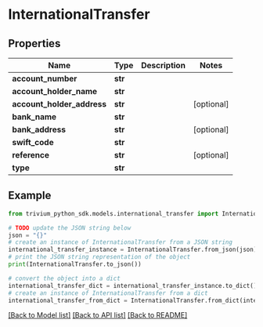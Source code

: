 # InternationalTransfer


## Properties

Name | Type | Description | Notes
------------ | ------------- | ------------- | -------------
**account_number** | **str** |  | 
**account_holder_name** | **str** |  | 
**account_holder_address** | **str** |  | [optional] 
**bank_name** | **str** |  | 
**bank_address** | **str** |  | [optional] 
**swift_code** | **str** |  | 
**reference** | **str** |  | [optional] 
**type** | **str** |  | 

## Example

```python
from trivium_python_sdk.models.international_transfer import InternationalTransfer

# TODO update the JSON string below
json = "{}"
# create an instance of InternationalTransfer from a JSON string
international_transfer_instance = InternationalTransfer.from_json(json)
# print the JSON string representation of the object
print(InternationalTransfer.to_json())

# convert the object into a dict
international_transfer_dict = international_transfer_instance.to_dict()
# create an instance of InternationalTransfer from a dict
international_transfer_from_dict = InternationalTransfer.from_dict(international_transfer_dict)
```
[[Back to Model list]](../README.md#documentation-for-models) [[Back to API list]](../README.md#documentation-for-api-endpoints) [[Back to README]](../README.md)



